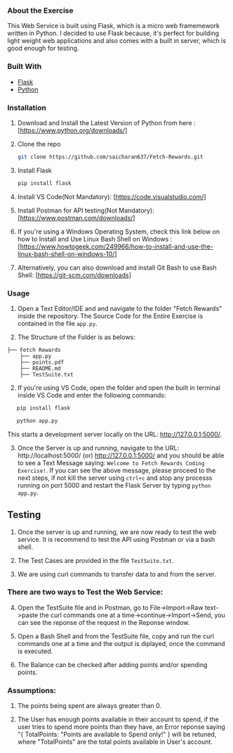 ### About the Exercise

This Web Service is built using Flask, which is a micro web framemework written in Python. I decided to use Flask because, it's perfect for building light weight web applications and also comes with a built in server, which is good enough for testing.

### Built With

* [Flask](https://flask.palletsprojects.com/en/2.0.x/)
* [Python](https://www.python.org/)


### Installation

1. Download and Install the Latest Version of Python from here : [https://www.python.org/downloads/]

2. Clone the repo
   ```sh
   git clone https://github.com/saicharan637/Fetch-Rewards.git
   ```
3. Install Flask
   ```sh
   pip install flask
   ```
4. Install VS Code(Not Mandatory): [https://code.visualstudio.com/]

5. Install Postman for API testing(Not Mandatory): [https://www.postman.com/downloads/]

6. If you're using a Windows Operating System, check this link below on how to Install and Use Linux Bash Shell on Windows :
[https://www.howtogeek.com/249966/how-to-install-and-use-the-linux-bash-shell-on-windows-10/]

7. Alternatively, you can also download and install Git Bash to use Bash Shell:
[https://git-scm.com/downloads]


### Usage

1. Open a Text Editor/IDE and and navigate to the folder "Fetch Rewards" inside the repository. The Source Code for the Entire Exercise is contained in the file ``app.py``.

2. The Structure of the Folder is as belows:
```
├── Fetch Rewards                   
    ├── app.py                   
    ├── points.pdf
    ├── README.md
    ├── TestSuite.txt
```
2. If you're using VS Code, open the folder and open the built in terminal inside VS Code and enter the following commands:
```sh
   pip install flask
   ```
```sh
   python app.py
   ```
This starts a development server locally on the URL:
http://127.0.0.1:5000/.

3. Once the Server is up and running, navigate to the URL:
http://localhost:5000/ (or) http://127.0.0.1:5000/ and you should be able to see a Text Message saying: ```Welcome to Fetch Rewards Coding Exercise!```.
If you can see the above message, please proceed to the next steps, if not kill the server using ```ctrl+c``` and stop any processs running on port 5000 and restart the Flask Server by typing ```python app.py```.


## Testing

1. Once the server is up and running, we are now ready to test the web service. It is recommend to test the API using Postman or via a bash shell.

2. The Test Cases are provided in the file ```TestSuite.txt```.

3. We are using curl commands to transfer data to and from the server.

### There are two ways to Test the Web Service:

4. Open the TestSuite file and in Postman, go to File->Import->Raw text->paste the curl commands one at a time->continue->Import->Send, you can see the reponse of the request in the Reponse window.

5.  Open a Bash Shell and from the TestSuite file, copy and run the curl commands one at a time and the output is diplayed, once the command is executed.

6. The Balance can be checked after adding points and/or spending points.

### Assumptions:

1.  The points being spent are always greater than 0.

2.  The User has enough points available in their account to spend, if the user tries to spend more points than they have, an Error reponse saying "{ TotalPoints: "Points are available to Spend only!" } will be retuned, where "TotalPoints" are the total points available in User's account.